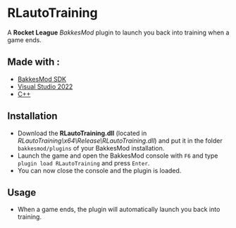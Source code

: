 # RLautoTraining

A **Rocket League** *BakkesMod* plugin to launch you back into training when a game ends.

## Made with : 
- [BakkesMod SDK](https://bakkesmod.com/sdk.php)
- [Visual Studio 2022](https://visualstudio.microsoft.com/fr/vs/)
- [C++](https://www.cplusplus.com/)

## Installation
- Download the **RLautoTraining.dll** (located in *RLautoTraining\x64\Release\RLautoTraining.dll*) and put it in the folder `bakkesmod/plugins` of your BakkesMod installation.
- Launch the game and open the BakkesMod console with `F6` and type `plugin load RLautoTraining` and press `Enter`.
- You can now close the console and the plugin is loaded.

## Usage
- When a game ends, the plugin will automatically launch you back into training.

